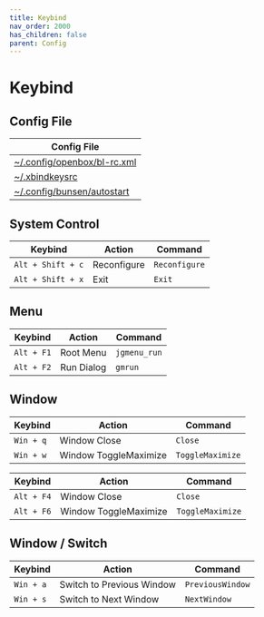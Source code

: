 ```yaml
---
title: Keybind
nav_order: 2000
has_children: false
parent: Config
---
```



# Keybind


## Config File

| Config File |
| ----------- |
| [~/.config/openbox/bl-rc.xml](https://github.com/samwhelp/bunsenlabs-adjustment/blob/main/prototype/main/bunsen-config/Main/asset/overlay/etc/skel/.config/openbox/bl-rc.xml#L193-L538) |
| [~/.xbindkeysrc](https://github.com/samwhelp/bunsenlabs-adjustment/blob/main/prototype/main/bunsen-config/Main/asset/overlay/etc/skel/.xbindkeysrc) |
| [~/.config/bunsen/autostart](https://github.com/samwhelp/bunsenlabs-adjustment/blob/main/prototype/main/bunsen-config/Main/asset/overlay/etc/skel/.config/bunsen/autostart#L89-L91) |




## System Control

| Keybind           | Action       | Command             |
| ----------------- | ------------ | ------------------- |
| `Alt + Shift + c` | Reconfigure  | `Reconfigure`       |
| `Alt + Shift + x` | Exit         | `Exit`              |




## Menu

| Keybind           | Action       | Command             |
| ----------------- | ------------ | ------------------- |
| `Alt + F1`        | Root Menu    | `jgmenu_run`        |
| `Alt + F2`        | Run Dialog   | `gmrun`             |




## Window

| Keybind           | Action       | Command             |
| ----------------- | ------------ | ------------------- |
| `Win + q`         | Window Close    | `Close`        |
| `Win + w`         | Window ToggleMaximize   | `ToggleMaximize`             |

| Keybind           | Action       | Command             |
| ----------------- | ------------ | ------------------- |
| `Alt + F4`         | Window Close    | `Close`        |
| `Alt + F6`         | Window ToggleMaximize   | `ToggleMaximize`             |




## Window / Switch

| Keybind           | Action       | Command             |
| ----------------- | ------------ | ------------------- |
| `Win + a`         | Switch to Previous Window    | `PreviousWindow`        |
| `Win + s`         | Switch to Next Window    | `NextWindow`             |
